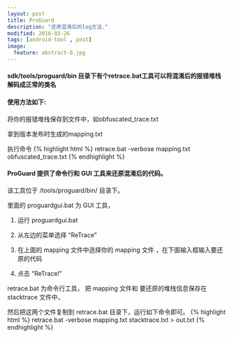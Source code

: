 ```yaml
---
layout: post
title: ProGuard
description: "还原混淆后的log方法."
modified: 2016-03-26
tags: [android-tool , post]
image:
  feature: abstract-8.jpg
---
```


#### sdk/tools/proguard/bin 目录下有个retrace.bat工具可以将混淆后的报错堆栈解码成正常的类名


#### 使用方法如下:

将你的报错堆栈保存到文件中，如obfuscated_trace.txt

拿到版本发布时生成的mapping.txt

执行命令
{% highlight html %}
retrace.bat -verbose mapping.txt obfuscated_trace.txt
{% endhighlight %}

#### ProGuard 提供了命令行和 GUI 工具来还原混淆后的代码。

该工具位于  <android-sdk>/tools/proguard/bin/ 目录下。

里面的 proguardgui.bat 为 GUI 工具，

1) 运行 proguardgui.bat

2) 从左边的菜单选择  “ReTrace”

3) 在上面的 mapping 文件中选择你的 mapping 文件 ，在下面输入框输入要还原的代码

4) 点击 “ReTrace!” 

retrace.bat 为命令行工具， 把 mapping 文件和 要还原的堆栈信息保存在 stacktrace 文件中，

然后把这两个文件复制到 retrace.bat 目录下，运行如下命令即可。
{% highlight html %}
retrace.bat -verbose mapping.txt stacktrace.txt > out.txt
{% endhighlight %}




